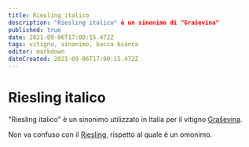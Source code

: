 ```yaml
---
title: Riesling italico
description: "Riesling italico" è un sinonimo di "Graševina"
published: true
date: 2021-09-06T17:00:15.472Z
tags: vitigno, sinonimo, bacca bianca
editor: markdown
dateCreated: 2021-09-06T17:00:15.472Z
---
```


# Riesling italico

"Riesling italico" è un sinonimo utilizzato in Italia per il vitigno [Graševina](/vitigni/Croazia/bacca-bianca/grasevina).

Non va confuso con il [Riesling](/vitigni/Germania/bacca-bianca/riesling), rispetto al quale è un omonimo.